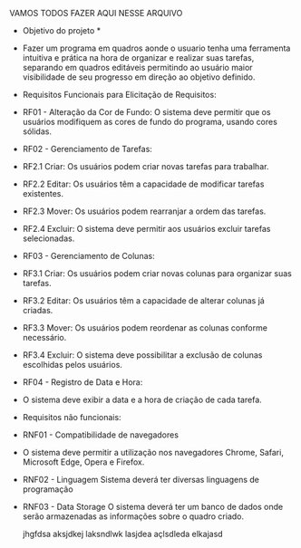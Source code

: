 VAMOS TODOS FAZER AQUI NESSE ARQUIVO

* Objetivo do projeto *


* Fazer um programa em quadros aonde o usuario tenha uma ferramenta intuitiva e prática na hora de organizar e realizar suas tarefas, separando em quadros editáveis permitindo ao usuário maior visibilidade de seu progresso em direção ao objetivo definido.

* Requisitos Funcionais para Elicitação de Requisitos:

* RF01 - Alteração da Cor de Fundo:
O sistema deve permitir que os usuários modifiquem as cores de fundo do programa, usando cores sólidas.

* RF02 - Gerenciamento de Tarefas:
* RF2.1 Criar: Os usuários podem criar novas tarefas para trabalhar.
* RF2.2 Editar: Os usuários têm a capacidade de modificar tarefas existentes.
* RF2.3 Mover: Os usuários podem rearranjar a ordem das tarefas.
* RF2.4 Excluir: O sistema deve permitir aos usuários excluir tarefas selecionadas.

* RF03 - Gerenciamento de Colunas:
* RF3.1 Criar: Os usuários podem criar novas colunas para organizar suas tarefas.
* RF3.2 Editar: Os usuários têm a capacidade de alterar colunas já criadas.
* RF3.3 Mover: Os usuários podem reordenar as colunas conforme necessário.
* RF3.4 Excluir: O sistema deve possibilitar a exclusão de colunas escolhidas pelos usuários.
* RF04 - Registro de Data e Hora:
* O sistema deve exibir a data e a hora de criação de cada tarefa.

* Requisitos não funcionais:

* RNF01 - Compatibilidade de navegadores
* O sistema deve permitir a utilização nos navegadores Chrome, Safari, Microsoft Edge, Opera 
  e Firefox.
* RNF02 - Linguagem
  Sistema deverá ter diversas linguagens de programação
* RNF03 - Data Storage
  O sistema deverá ter um banco de dados onde serão armazenadas as informações sobre o 
  quadro criado.






  jhgfdsa aksjdkej laksndlwk lasjdea açlsdleda elkajasd